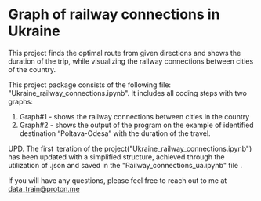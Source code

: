 # Graph of railway connections in Ukraine
This project finds the optimal route from given directions and shows the duration of the trip, while visualizing the railway connections between cities of the country.

This project package consists of the following file: "Ukraine_railway_connections.ipynb". It includes all coding steps with two graphs:

1. Graph#1 - shows the railway connections between cities in the country
2. Graph#2 - shows the output of the program on the example of identified destination “Poltava-Odesa” with the duration of the travel. 

UPD. The first iteration of the project("Ukraine_railway_connections.ipynb") has been updated with a simplified structure, achieved through the utilization of .json and saved in the "Railway_connections_ua.ipynb" file . 

If you will have any questions, please feel free to reach out to me at data_train@proton.me
